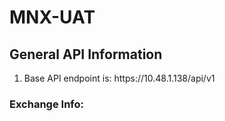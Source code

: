 # MNX-UAT

## General API Information
<ol>
	<li>Base API endpoint is: https://10.48.1.138/api/v1</li>
</ol>


### Exchange Info:
